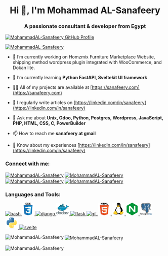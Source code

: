 <h1 align="center">Hi 👋, I'm Mohammad AL-Sanafeery</h1>
<h3 align="center">A passionate consultant & developer from Egypt</h3>

<p align="left"> <a href="https://github.com/sanafeery"><img src="https://github.com/sanafeery.png" alt="MohammadAL-Sanafeery" style="width:25px;height:25px;" /> GitHub Profile</a> </p>

<p align="left"> <a href="https://twitter.com/sanafeery" target="blank"><img src="https://img.shields.io/twitter/follow/sanafeery?logo=twitter&style=for-the-badge" alt="MohammadAL-Sanafeery" /></a> </p>

- 🔭 I’m currently working on Homzmix Furniture Marketplace Website, shipping method wordpress plugin integrated with WooCommerce, and Dokan lite.

- 🌱 I’m currently learning **Python FastAPI, Sveltekit UI framework**

- 👨‍💻 All of my projects are available at [https://sanafeery.com](https://sanafeery.com)

- 📝 I regularly write articles on [https://linkedin.com/in/sanafeery](https://linkedin.com/in/sanafeery)

- 💬 Ask me about **Unix, Odoo, Python, Postgres, Wordpress, JavaScript, PHP, HTML, CSS, C, PowerBuilder**

- 📫 How to reach me **sanafeery at gmail**

- 📄 Know about my experiences [https://linkedin.com/in/sanafeery](https://linkedin.com/in/sanafeery)

<h3 align="left">Connect with me:</h3>
<p align="left">
<a href="https://dev.to/sanafeery" target="blank"><img align="center" src="https://raw.githubusercontent.com/rahuldkjain/github-profile-readme-generator/master/src/images/icons/Social/devto.svg" alt="MohammadAL-Sanafeery" height="30" width="40" /></a>
<a href="https://twitter.com/sanafeery" target="blank"><img align="center" src="https://raw.githubusercontent.com/rahuldkjain/github-profile-readme-generator/master/src/images/icons/Social/twitter.svg" alt="MohammadAL-Sanafeery" height="30" width="40" /></a>
<a href="https://linkedin.com/in/sanafeery" target="blank"><img align="center" src="https://raw.githubusercontent.com/rahuldkjain/github-profile-readme-generator/master/src/images/icons/Social/linked-in-alt.svg" alt="MohammadAL-Sanafeery" height="30" width="40" /></a>
<a href="https://www.youtube.com/c/sanafeery" target="blank"><img align="center" src="https://raw.githubusercontent.com/rahuldkjain/github-profile-readme-generator/master/src/images/icons/Social/youtube.svg" alt="MohammadAL-Sanafeery" height="30" width="40" /></a>
</p>

<h3 align="left">Languages and Tools:</h3>
<p align="left"> 
	<a href="https://www.gnu.org/software/bash/" target="_blank" rel="noreferrer">
		<img src="https://www.vectorlogo.zone/logos/gnu_bash/gnu_bash-icon.svg" alt="bash" width="40" height="40"/>
	</a>
	<a href="https://www.w3schools.com/css/" target="_blank" rel="noreferrer">
		<img src="https://raw.githubusercontent.com/devicons/devicon/master/icons/css3/css3-original-wordmark.svg" alt="css3" width="40" height="40"/>
	</a>
	<a href="https://www.djangoproject.com/" target="_blank" rel="noreferrer"><img src="https://cdn.worldvectorlogo.com/logos/django.svg" alt="django" width="40" height="40"/> </a> <a href="https://www.docker.com/" target="_blank" rel="noreferrer"> <img src="https://raw.githubusercontent.com/devicons/devicon/master/icons/docker/docker-original-wordmark.svg" alt="docker" width="40" height="40"/> </a> <a href="https://flask.palletsprojects.com/" target="_blank" rel="noreferrer"> <img src="https://www.vectorlogo.zone/logos/pocoo_flask/pocoo_flask-icon.svg" alt="flask" width="40" height="40"/> </a> <a href="https://git-scm.com/" target="_blank" rel="noreferrer"> <img src="https://www.vectorlogo.zone/logos/git-scm/git-scm-icon.svg" alt="git" width="40" height="40"/> </a> <a href="https://www.w3.org/html/" target="_blank" rel="noreferrer"> <img src="https://raw.githubusercontent.com/devicons/devicon/master/icons/html5/html5-original-wordmark.svg" alt="html5" width="40" height="40"/> </a> <a href="https://www.linux.org/" target="_blank" rel="noreferrer"> <img src="https://raw.githubusercontent.com/devicons/devicon/master/icons/linux/linux-original.svg" alt="linux" width="40" height="40"/> </a> <a href="https://www.nginx.com" target="_blank" rel="noreferrer"> <img src="https://raw.githubusercontent.com/devicons/devicon/master/icons/nginx/nginx-original.svg" alt="nginx" width="40" height="40"/> </a> <a href="https://www.postgresql.org" target="_blank" rel="noreferrer"> <img src="https://raw.githubusercontent.com/devicons/devicon/master/icons/postgresql/postgresql-original-wordmark.svg" alt="postgresql" width="40" height="40"/> </a> <a href="https://www.python.org" target="_blank" rel="noreferrer"> <img src="https://raw.githubusercontent.com/devicons/devicon/master/icons/python/python-original.svg" alt="python" width="40" height="40"/> </a> <a href="https://svelte.dev" target="_blank" rel="noreferrer"> <img src="https://upload.wikimedia.org/wikipedia/commons/1/1b/Svelte_Logo.svg" alt="svelte" width="40" height="40"/> </a> </p>

<p><img align="left" src="https://github-readme-stats.vercel.app/api/top-langs?username=sanafeery&show_icons=true&locale=en&layout=compact" alt="MohammadAL-Sanafeery" /></p>

<p>&nbsp;<img align="center" src="https://github-readme-stats.vercel.app/api?username=sanafeery&show_icons=true&locale=en" alt="MohammadAL-Sanafeery" /></p>

<p><img align="center" src="https://github-readme-streak-stats.herokuapp.com/?user=sanafeery&" alt="MohammadAL-Sanafeery" /></p>
